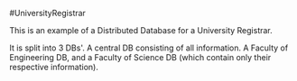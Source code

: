 #UniversityRegistrar

This is an example of a Distributed Database for a University Registrar.

It is split into 3 DBs'. A central DB consisting of all information. A Faculty of Engineering DB, and a Faculty of Science DB (which contain only their respective information).
